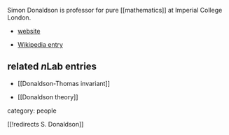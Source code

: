 
Simon Donaldson is professor for pure [[mathematics]] at Imperial College London.


* [website](http://www3.imperial.ac.uk/people/s.donaldson)

* [Wikipedia entry](https://en.wikipedia.org/wiki/Simon_Donaldson)


## related $n$Lab entries

* [[Donaldson-Thomas invariant]]

* [[Donaldson theory]]

category: people

[[!redirects S. Donaldson]]